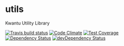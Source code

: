 # utils

Kwantu Utility Library

[![Travis build status](http://img.shields.io/travis/kwantu/utils.svg?style=flat)](https://travis-ci.org/kwantu/utils)
[![Code Climate](https://codeclimate.com/github/kwantu/utils/badges/gpa.svg)](https://codeclimate.com/github/kwantu/utils)
[![Test Coverage](https://codeclimate.com/github/kwantu/utils/badges/coverage.svg)](https://codeclimate.com/github/kwantu/utils)
[![Dependency Status](https://david-dm.org/kwantu/utils.svg)](https://david-dm.org/kwantu/utils)
[![devDependency Status](https://david-dm.org/kwantu/utils/dev-status.svg)](https://david-dm.org/kwantu/utils#info=devDependencies)
